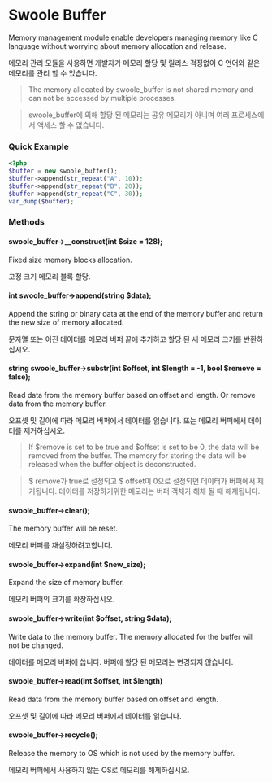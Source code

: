 # Swoole Buffer

Memory management module enable developers managing memory like C language without worrying about memory allocation and release.

메모리 관리 모듈을 사용하면 개발자가 메모리 할당 및 릴리스 걱정없이 C 언어와 같은 메모리를 관리 할 수 있습니다.

> The memory allocated by swoole_buffer is not shared memory and can not be accessed by multiple processes.

> swoole_buffer에 의해 할당 된 메모리는 공유 메모리가 아니며 여러 프로세스에서 액세스 할 수 없습니다.

### Quick Example

``` php
<?php
$buffer = new swoole_buffer();
$buffer->append(str_repeat("A", 10));
$buffer->append(str_repeat("B", 20));
$buffer->append(str_repeat("C", 30));
var_dump($buffer);
```

### Methods

#### swoole_buffer->__construct(int $size = 128);

Fixed size memory blocks allocation.

고정 크기 메모리 블록 할당.


#### int swoole_buffer->append(string $data);

Append the string or binary data at the end of the memory buffer and return the new size of memory allocated.

문자열 또는 이진 데이터를 메모리 버퍼 끝에 추가하고 할당 된 새 메모리 크기를 반환하십시오.

#### string swoole_buffer->substr(int $offset, int $length = -1, bool $remove = false);

Read data from the memory buffer based on offset and length. Or remove data from the memory buffer.

오프셋 및 길이에 따라 메모리 버퍼에서 데이터를 읽습니다. 또는 메모리 버퍼에서 데이터를 제거하십시오.

> If $remove is set to be true and $offset is set to be 0, the data will be removed from the buffer. The memory for storing the data will be released when the buffer object is deconstructed.

> $ remove가 true로 설정되고 $ offset이 0으로 설정되면 데이터가 버퍼에서 제거됩니다. 데이터를 저장하기위한 메모리는 버퍼 객체가 해체 될 때 해제됩니다.

#### swoole_buffer->clear();

The memory buffer will be reset.

메모리 버퍼를 재설정하려고합니다.

#### swoole_buffer->expand(int $new_size);

Expand the size of memory buffer.

메모리 버퍼의 크기를 확장하십시오.

#### swoole_buffer->write(int $offset, string $data);

Write data to the memory buffer. The memory allocated for the buffer will not be changed.

데이터를 메모리 버퍼에 씁니다. 버퍼에 할당 된 메모리는 변경되지 않습니다.

#### swoole_buffer->read(int $offset, int $length)

Read data from the memory buffer based on offset and length.

오프셋 및 길이에 따라 메모리 버퍼에서 데이터를 읽습니다.

#### swoole_buffer->recycle();

Release the memory to OS which is not used by the memory buffer.

메모리 버퍼에서 사용하지 않는 OS로 메모리를 해제하십시오.


